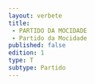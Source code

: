 ```yaml
---
layout: verbete
title:
 - PARTIDO DA MOCIDADE
 - Partido da Mocidade
published: false
edition: 1  
type: T
subtype: Partido
---
```


